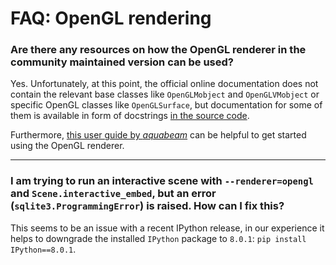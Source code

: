 # FAQ: OpenGL rendering

### Are there any resources on how the OpenGL renderer in the community maintained version can be used?

Yes. Unfortunately, at this point, the official online documentation does
not contain the relevant base classes like `OpenGLMobject` and `OpenGLVMobject`
or specific OpenGL classes like `OpenGLSurface`, but documentation for some of
them is available in form of docstrings 
[in the source code](https://github.com/ManimCommunity/manim/tree/main/manim/mobject/opengl).

Furthermore, [this user guide by *aquabeam*](https://www.aquabeam.me/manim/opengl_guide/)
can be helpful to get started using the OpenGL renderer.

---

### I am trying to run an interactive scene with `--renderer=opengl` and `Scene.interactive_embed`, but an error (`sqlite3.ProgrammingError`) is raised. How can I fix this?

This seems to be an issue with a recent IPython release,
in our experience it helps to downgrade the installed `IPython`
package to `8.0.1`: `pip install IPython==8.0.1`.
